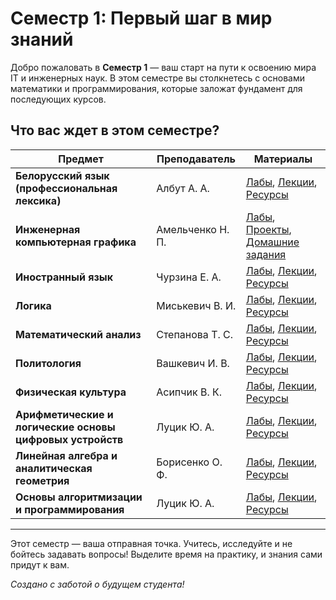 # Семестр 1: Первый шаг в мир знаний

Добро пожаловать в **Семестр 1** — ваш старт на пути к освоению мира IT и инженерных наук.
В этом семестре вы столкнетесь с основами математики и программирования, которые заложат фундамент для последующих курсов.

## Что вас ждет в этом семестре?

| Предмет                                                  | Преподаватель      | Материалы                                                                                                         |
|----------------------------------------------------------|--------------------|-------------------------------------------------------------------------------------------------------------------|
| **Белорусский язык (профессиональная лексика)**          | Албут А. А.        | [Лабы](./Math/labs/), [Лекции](./Math/lectures/), [Ресурсы](./Math/resources/)                                    |
| **Инженерная компьютерная графика**                      | Амельченко Н. П.   | [Лабы](./Programming/labs/), [Проекты](./Programming/projects/), [Домашние задания](./Programming/homework/)      |
| **Иностранный язык**                                     | Чурзина Е. А.      | [Лабы](./Physics/labs/), [Лекции](./Physics/lectures/), [Ресурсы](./Physics/resources/)                           |
| **Логика**                                               | Миськевич В. И.    | [Лабы](./Physics/labs/), [Лекции](./Physics/lectures/), [Ресурсы](./Physics/resources/)                           |
| **Математический анализ**                                | Степанова Т. С.    | [Лабы](./Physics/labs/), [Лекции](./Physics/lectures/), [Ресурсы](./Physics/resources/)                           |
| **Политология**                                          | Вашкевич И. В.     | [Лабы](./Physics/labs/), [Лекции](./Physics/lectures/), [Ресурсы](./Physics/resources/)                           |
| **Физическая культура**                                  | Асипчик В. К.      | [Лабы](./Physics/labs/), [Лекции](./Physics/lectures/), [Ресурсы](./Physics/resources/)                           |
| **Арифметические и логические основы цифровых устройств**| Луцик Ю. А.        | [Лабы](./Physics/labs/), [Лекции](./Physics/lectures/), [Ресурсы](./Physics/resources/)                           |
| **Линейная алгебра и аналитическая геометрия**           | Борисенко О. Ф.    | [Лабы](./Physics/labs/), [Лекции](./Physics/lectures/), [Ресурсы](./Physics/resources/)                           |
| **Основы алгоритмизации и программирования**             | Луцик Ю. А.        | [Лабы](./Physics/labs/), [Лекции](./Physics/lectures/), [Ресурсы](./Physics/resources/)                           |

---

Этот семестр — ваша отправная точка. Учитесь, исследуйте и не бойтесь задавать вопросы! Выделите время на практику, и знания сами придут к вам.

*Создано с заботой о будущем студента!*
